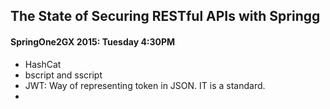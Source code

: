 ## The State of Securing RESTful APIs with Springg

#### SpringOne2GX 2015: Tuesday 4:30PM

* HashCat
* bscript and sscript
* JWT: Way of representing token in JSON. IT is a standard.
* 
